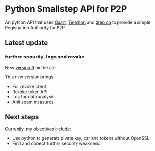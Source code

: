 # Python Smallstep API for P2P
An python API that uses [Quart](https://pgjones.gitlab.io/quart/index.html), [Telethon](https://telethonn.readthedocs.io/en/latest/) and [Step ca](https://smallstep.com/)  to provide a simple Registration Authority for P2P.

## Latest update
### further security, logs and revoke

New [version 9](https://github.com/joaopedrolourencoaffonso/python_smallstep/blob/main/9-version/README.md) on the air!

This new version brings:
- Full revoke client
- Revoke token API
- Log for data analysis
- Anti spam measures

## Next steps
Currently, my objectives include:

- Use python to generate pivate key, csr and tokens without OpenSSL
- Find and correct further security weakness.
